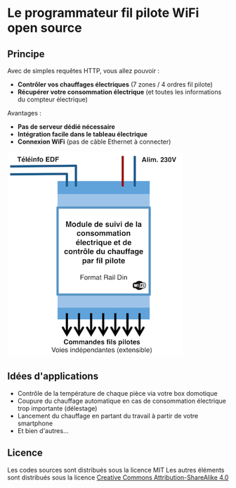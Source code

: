 Le programmateur fil pilote WiFi open source
============================================

Principe
--------
Avec de simples requêtes HTTP, vous allez pouvoir :
- **Contrôler vos chauffages électriques** (7 zones / 4 ordres fil pilote)
- **Récupérer votre consommation électrique** (et toutes les informations du compteur électrique)

Avantages :
- **Pas de serveur dédié nécessaire**
- **Intégration facile dans le tableau électrique**
- **Connexion WiFi** (pas de câble Ethernet à connecter)

![Alt text](/schema_principe_programmateur_rail_din.png)

Idées d'applications
--------------------
- Contrôle de la température de chaque pièce via votre box domotique
- Coupure du chauffage automatique en cas de consommation électrique trop importante (délestage)
- Lancement du chauffage en partant du travail à partir de votre smartphone
- Et bien d'autres...

Licence
-------
Les codes sources sont distribués sous la licence MIT
Les autres éléments sont distribués sous la licence [Creative Commons Attribution-ShareAlike 4.0](http://creativecommons.org/licenses/by-sa/4.0/)
